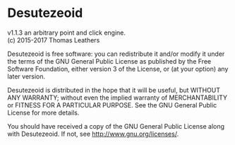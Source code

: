 #   Desutezeoid
v1.1.3
an arbitrary point and click engine.       
(c) 2015-2017 Thomas Leathers      


Desutezeoid is free software: you can redistribute it and/or modify
it under the terms of the GNU General Public License as published by
the Free Software Foundation, either version 3 of the License, or
(at your option) any later version.
      
Desutezeoid is distributed in the hope that it will be useful,
but WITHOUT ANY WARRANTY; without even the implied warranty of
MERCHANTABILITY or FITNESS FOR A PARTICULAR PURPOSE.  See the
GNU General Public License for more details.
       
You should have received a copy of the GNU General Public License
along with Desutezeoid.  If not, see <http://www.gnu.org/licenses/>.
